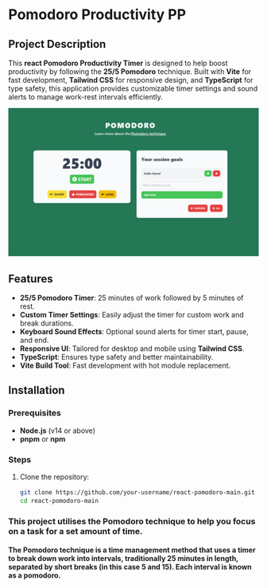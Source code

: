 


# Pomodoro Productivity PP

## Project Description
This **react Pomodoro Productivity Timer** is designed to help boost productivity by following the **25/5 Pomodoro** technique. Built with **Vite** for fast development, **Tailwind CSS** for responsive design, and **TypeScript** for type safety, this application provides customizable timer settings and sound alerts to manage work-rest intervals efficiently.

![Showcase](./showcase.png)

## Features
- **25/5 Pomodoro Timer**: 25 minutes of work followed by 5 minutes of rest.
- **Custom Timer Settings**: Easily adjust the timer for custom work and break durations.
- **Keyboard Sound Effects**: Optional sound alerts for timer start, pause, and end.
- **Responsive UI**: Tailored for desktop and mobile using **Tailwind CSS**.
- **TypeScript**: Ensures type safety and better maintainability.
- **Vite Build Tool**: Fast development with hot module replacement.
  
## Installation

### Prerequisites
- **Node.js** (v14 or above)
- **pnpm** or **npm**

### Steps
1. Clone the repository:
   ```bash
   git clone https://github.com/your-username/react-pomodoro-main.git
   cd react-pomodoro-main


### This project utilises the Pomodoro technique to help you focus on a task for a set amount of time.

#### The Pomodoro technique is a time management method that uses a timer to break down work into intervals, traditionally 25 minutes in length, separated by short breaks (in this case 5 and 15). Each interval is known as a pomodoro.
